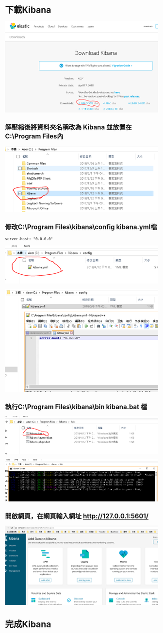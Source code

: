 # 下載Kibana 

![](https://github.com/kohak1329/IOT/blob/master/homework/IOTsecurity%20Kibana/image/1.PNG)

## 解壓縮後將資料夾名稱改為 Kibana 並放置在C:\Program Files內

![](https://github.com/kohak1329/IOT/blob/master/homework/IOTsecurity%20Kibana/image/2.PNG)

## 修改C:\Program Files\kibana\config kibana.yml檔

    server.host: "0.0.0.0"
    
![](https://github.com/kohak1329/IOT/blob/master/homework/IOTsecurity%20Kibana/image/3.PNG) 

![](https://github.com/kohak1329/IOT/blob/master/homework/IOTsecurity%20Kibana/image/4.PNG)

## 執行C:\Program Files\kibana\bin kibana.bat 檔

![](https://github.com/kohak1329/IOT/blob/master/homework/IOTsecurity%20Kibana/image/5.PNG)

![](https://github.com/kohak1329/IOT/blob/master/homework/IOTsecurity%20Kibana/image/6.PNG)

## 開啟網頁，在網頁輸入網址 http://127.0.0.1:5601/

![](https://github.com/kohak1329/IOT/blob/master/homework/IOTsecurity%20Kibana/image/7.PNG)

# 完成Kibana 
 
    


